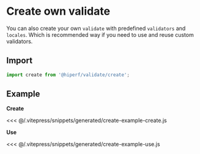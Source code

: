 # Create own validate

You can also create your own ``validate`` with predefined ``validators`` and ``locales``.
Which is recommended way if you need to use and reuse custom validators.

## Import
```js
import create from '@hiperf/validate/create';
```
## Example

**Create**

<<< @/.vitepress/snippets/generated/create-example-create.js

**Use**

<<< @/.vitepress/snippets/generated/create-example-use.js



